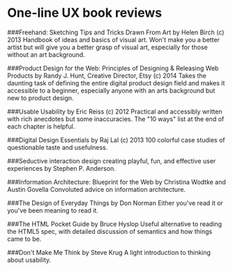 One-line UX book reviews
======================

###Freehand: Sketching Tips and Tricks Drawn From Art by Helen Birch (c) 2013
Handbook of ideas and basics of visual art. Won't make you a better artist but will give you a better grasp of visual art, especially for those without an art background.

###Product Design for the Web: Principles of Designing & Releasing Web Products by Randy J. Hunt, Creative Director, Etsy (c) 2014
Takes the daunting task of defining the entire digital product design field and makes it accessible to a beginner, especially anyone with an arts background but new to product design.

###Usable Usability by Eric Reiss (c) 2012
Practical and accessibly written with rich anecdotes but some inaccuracies. The "10 ways" list at the end of each chapter is helpful. 

###Digital Design Essentials by Raj Lal (c) 2013
100 colorful case studies of questionable taste and usefulness.

###Seductive interaction design creating playful, fun, and effective user experiences by Stephen P. Anderson. 

###Information Architecture: Blueprint for the Web by Christina Wodtke and Austin Govella
Convoluted advice on information architecture.

###The Design of Everyday Things by Don Norman
Either you've read it or you've been meaning to read it.

###The HTML Pocket Guide by Bruce Hyslop
Useful alternative to reading the HTML5 spec, with detailed discussion of semantics and how things came to be.

###Don't Make Me Think by Steve Krug
A light introduction to thinking about usability.